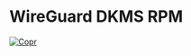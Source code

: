 # WireGuard DKMS RPM

[![Copr](https://copr.fedorainfracloud.org/coprs/jdoss/wireguard/package/wireguard-dkms/status_image/last_build.png)](https://copr.fedorainfracloud.org/coprs/jdoss/wireguard/package/wireguard-dkms/)
